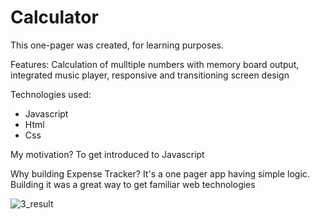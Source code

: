 # Calculator

This one-pager was created, for learning purposes. 

Features: Calculation of mulltiple numbers with memory board output, 
integrated music player, responsive and transitioning screen design

Technologies used:
- Javascript
- Html
- Css

My motivation?
  To get introduced to Javascript

Why building Expense Tracker?
  It's a one pager app having simple logic. Building it was a great way to get familiar web technologies
  
  ![3_result](https://user-images.githubusercontent.com/88674998/155674605-07f56697-21aa-42ac-91ec-4072fc6f9e7a.jpg)
